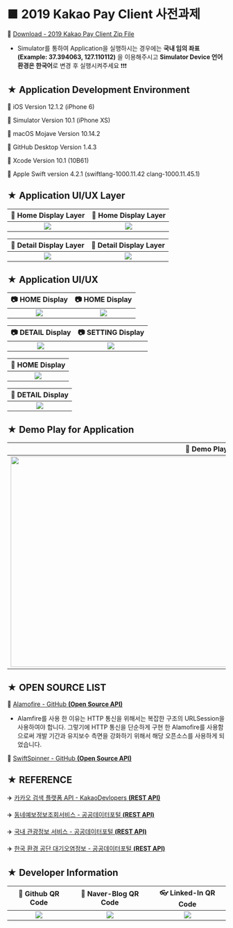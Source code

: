 # ■ 2019 Kakao Pay Client 사전과제

:floppy_disk: [Download - 2019 Kakao Pay Client Zip File](https://github.com/ChangYeop-Yang/Study-iOS/files/2754882/iOS.Kakao.Pay.Subject.zip)

* Simulator를 통하여 Application을 실행하시는 경우에는 **국내 임의 좌표 (Example: 37.394063, 127.110112)** 을 이용해주시고 **Simulator Device 언어 환경은 한국어**로 변경 후 실행시켜주세요 :exclamation::exclamation::exclamation: 

## ★ Application Development Environment

:wrench: iOS Version 12.1.2 (iPhone 6)

:wrench: Simulator Version 10.1 (iPhone XS)

:wrench: macOS Mojave Version 10.14.2

:wrench: GitHub Desktop Version 1.4.3 

:wrench: Xcode  Version 10.1 (10B61)

:wrench: Apple Swift version 4.2.1 (swiftlang-1000.11.42 clang-1000.11.45.1)

## ★ Application UI/UX Layer

|:straight_ruler: Home Display Layer|:straight_ruler: Home Display Layer|
|:---------------------------------:|:---------------------------------:|
|![](https://user-images.githubusercontent.com/20036523/51105630-def90480-182c-11e9-895d-33e88b1951ec.png)|![](https://user-images.githubusercontent.com/20036523/51105628-def90480-182c-11e9-9bee-e576e592e0a4.png)|

|:straight_ruler: Detail Display Layer|:straight_ruler: Detail Display Layer|
|:-----------------------------------:|:-----------------------------------:|
|![](https://user-images.githubusercontent.com/20036523/51105622-ddc7d780-182c-11e9-92c2-f6dde5beee85.png)|![](https://user-images.githubusercontent.com/20036523/51105623-de606e00-182c-11e9-8c6d-7a5f42041abd.png)|

## ★ Application UI/UX

|:camera: HOME Display|:camera: HOME Display|
|:-------------------:|:-------------------:|
|![](https://user-images.githubusercontent.com/20036523/51105624-de606e00-182c-11e9-9b29-9635e0702b0d.png)|![](https://user-images.githubusercontent.com/20036523/51105627-def90480-182c-11e9-84dd-4caa8b0a0c50.png)|

|:camera: DETAIL Display|:camera: SETTING Display|
|:---------------------:|:----------------------:|
|![](https://user-images.githubusercontent.com/20036523/51105625-de606e00-182c-11e9-9644-102ce4a4e8a4.png)|![](https://user-images.githubusercontent.com/20036523/51105626-def90480-182c-11e9-8b6d-807f30a0e8be.png)|

|:mag_right: HOME Display|
|:----------------------:|
|![](https://user-images.githubusercontent.com/20036523/51111363-32744e00-183f-11e9-8b86-78e97382e6c2.JPG)|

|:mag_right: DETAIL Display|
|:------------------------:|
|![](https://user-images.githubusercontent.com/20036523/51111364-32744e00-183f-11e9-94b9-3a6c3e608c3b.JPG)|

## ★ Demo Play for Application

|:movie_camera: Demo Play for Application|
|:--------------------------------------:|
|<div align="center"><a href="https://www.youtube.com/watch?v=rCy5HsZi2hs"><img src="https://img.youtube.com/vi/rCy5HsZi2hs/0.jpg" width="1024" height="486"></a></div>|

## ★ OPEN SOURCE LIST

:helicopter: [Alamofire - GitHub **(Open Source API)**](https://github.com/Alamofire/Alamofire)

* Alamfire를 사용 한 이유는 HTTP 통신을 위해서는 복잡한 구조의 URLSession을 사용하여야 합니다. 그렇기에 HTTP 통신을 단순하게 구현 한 Alamofire를 사용함으로써 개발 기간과 유지보수 측면을 강화하기 위해서 해당 오픈소스를 사용하게 되었습니다.

:helicopter: [SwiftSpinner - GitHub **(Open Source API)**](https://github.com/icanzilb/SwiftSpinner)

## ★ REFERENCE

:airplane: [카카오 검색 플랫폼 API - KakaoDevlopers **(REST API)**](https://developers.kakao.com/features/platform#%EA%B2%80%EC%83%89)

:airplane: [동네예보정보조회서비스 - 공공데이터포털 **(REST API)**](https://www.data.go.kr/dataset/15000099/openapi.do)

:airplane: [국내 관광정보 서비스 - 공공데이터포털 **(REST API)**](https://www.data.go.kr/dataset/15000496/openapi.do?mypageFlag=Y)

:airplane: [한국 환경 공단 대기오염정보 - 공공데이터포털 **(REST API)**](https://www.data.go.kr/dataset/15000581/openapi.do)

## ★ Developer Information

|:rocket: Github QR Code|:pencil: Naver-Blog QR Code|:eyeglasses: Linked-In QR Code|
|:---------------------:|:-------------------------:|:----------------------------:|
|![](https://user-images.githubusercontent.com/20036523/50044128-60406880-00c2-11e9-8d57-ea1cb8e6b2a7.jpg)|![](https://user-images.githubusercontent.com/20036523/50044131-60d8ff00-00c2-11e9-818c-cf5ad97dc76e.jpg)|![](https://user-images.githubusercontent.com/20036523/50044130-60d8ff00-00c2-11e9-991a-107bffa2bf57.jpg)|
